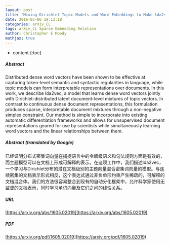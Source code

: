 ```yaml
---
layout: post
title: "Mixing Dirichlet Topic Models and Word Embeddings to Make lda2vec"
date: 2016-05-06 18:13:18
categories: arXiv_CL
tags: arXiv_CL Sparse Embedding Relation
author: Christopher E Moody
mathjax: true
---
```


* content
{:toc}

##### Abstract
Distributed dense word vectors have been shown to be effective at capturing token-level semantic and syntactic regularities in language, while topic models can form interpretable representations over documents. In this work, we describe lda2vec, a model that learns dense word vectors jointly with Dirichlet-distributed latent document-level mixtures of topic vectors. In contrast to continuous dense document representations, this formulation produces sparse, interpretable document mixtures through a non-negative simplex constraint. Our method is simple to incorporate into existing automatic differentiation frameworks and allows for unsupervised document representations geared for use by scientists while simultaneously learning word vectors and the linear relationships between them.

##### Abstract (translated by Google)
已经证明分布式密集词向量在捕捉语言中的令牌级语义和句法规则方面是有效的，而主题模型可以在文档上形成可解释的表示。在这项工作中，我们描述lda2vec，一个学习与Dirichlet分布的潜在文档级别的主题向量混合密集词向量的模型。与连续密集的文档表示形式相反，这个表达式通过非负单形约束产生稀疏的，可解释的文档混合体。我们的方法很容易整合到现有的自动分化框架中，允许科学家使用无监督的文档表示，同时学习单词向量及它们之间的线性关系。

##### URL
[https://arxiv.org/abs/1605.02019](https://arxiv.org/abs/1605.02019)

##### PDF
[https://arxiv.org/pdf/1605.02019](https://arxiv.org/pdf/1605.02019)

